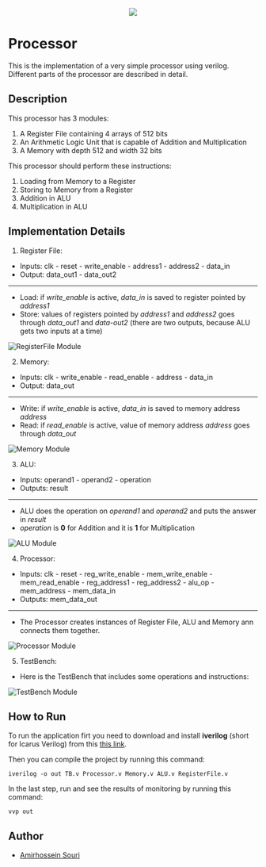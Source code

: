 <p align="center">
  <img src="https://s8.uupload.ir/files/processor_tg3o.gif" />
</p>

# Processor

This is the implementation of a very simple processor using verilog. Different parts of the processor are described in detail.

## Description

This processor has 3 modules:

1. A Register File containing 4 arrays of 512 bits
2. An Arithmetic Logic Unit that is capable of Addition and Multiplication
3. A Memory with depth 512 and width 32 bits

This processor should perform these instructions:

1. Loading from Memory to a Register
2. Storing to Memory from a Register
3. Addition in ALU
4. Multiplication in ALU

## Implementation Details

1. Register File:

+ Inputs: clk - reset - write_enable - address1 - address2 - data_in
+ Output: data_out1 - data_out2
---
+ Load: if *write_enable* is active, *data_in* is saved to register pointed by *address1*
+ Store: values of registers pointed by *address1* and *address2* goes through *data_out1* and *data-out2* (there are two outputs, because ALU gets two inputs at a time)

![RegisterFile Module](https://s8.uupload.ir/files/register_file_l5hu.png)

2. Memory:

+ Inputs: clk - write_enable - read_enable - address - data_in
+ Output: data_out
---
+ Write: if *write_enable* is active, *data_in* is saved to memory address *address*
+ Read: if *read_enable* is active, value of memory address *address* goes through *data_out*

![Memory Module](https://s8.uupload.ir/files/memory_r5pm.png)

3. ALU:

+ Inputs: operand1 - operand2 - operation
+ Outputs: result
---
+ ALU does the operation on *operand1* and *operand2* and puts the answer in *result*
+ *operation* is **0** for Addition and it is **1** for Multiplication

![ALU Module](https://s8.uupload.ir/files/alu_qjy6.png)

4. Processor:

+ Inputs: clk - reset - reg_write_enable - mem_write_enable - mem_read_enable - reg_address1 - reg_address2 - alu_op - mem_address - mem_data_in
+ Outputs: mem_data_out
---
+ The Processor creates instances of Register File, ALU and Memory ann connects them together.

![Processor Module](https://s8.uupload.ir/files/processor_4qk.png)

5. TestBench:

+ Here is the TestBench that includes some operations and instructions:

![TestBench Module](https://s8.uupload.ir/files/tb_vdqz.png)

## How to Run

To run the application firt you need to download and install **iverilog** (short for Icarus Verilog) from this [this link](https://bleyer.org/icarus/).

Then you can compile the project by running this command:

```
iverilog -o out TB.v Processor.v Memory.v ALU.v RegisterFile.v
```

In the last step, run and see the results of monitoring by running this command:

```
vvp out
```

## Author

+ [Amirhossein Souri](https://github.com/Amir14Souri)
